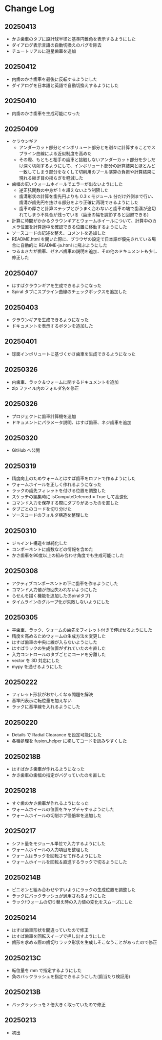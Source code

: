 # Change Log

## 20250413

- かさ歯車のタブに設計球半径と基準円錐角を表示するようにした
- ダイアログ表示言語の自動切換えのバグを除去
- チュートリアルに遊星歯車を追加

## 20250412

- 内歯のかさ歯車を最後に反転するようにした
- ダイアログを日本語と英語で自動切換えするようにした

## 20250410

- 内歯のかさ歯車を生成可能になった

## 20250409

- クラウンギア
  - アンダーカット部分とインボリュート部分とを別々に計算することでスプライン曲線による近似制度を高めた
  - その際、もともと相手の歯車と接触しないアンダーカット部分を少しだけ深く切削するようにして、インボリュート部分の計算結果とほとんど一致してしまう部分をなくして切削用のブール演算の負担や計算結果に現れる継ぎ目の揺らぎを軽減した
- 歯幅の広いウォームホイールでエラーが出ないようにした
  - 逆正弦関数の中身が 1 を超えないよう制限した
  - 歯溝形状の計算を歯先円よりも 0.3 x モジュール 分だけ外側まで行い、歯溝が歯先円を抜ける部分をより正確に再現できるようにした
  - 歯車の厚さと計算ステップとがうまく合わないと歯車の端で歯溝が途切れてしまう不具合が残っている（歯車の幅を調節すると回避できる）
- 計算に時間がかかるクラウンギアとウォームホイールについて、計算中のカメラ位置を計算途中を確認できる位置に移動するようにした
- ソースコードの記述を整え、コメントを追加した
- README.html を開いた際に、ブラウザの設定で日本語が優先されている場合に自動的に README-ja.html に飛ぶようにした
- つるまきたが歯車、ゼネバ歯車の説明を追加、その他のドキュメントも少し修正した

## 20250407
- はすばクラウンギアを生成できるようになった
- Spiral タブにスプライン曲線のチェックボックスを追加した

## 20250403
- クラウンギアを生成できるようになった
- ドキュメントを表示するボタンを追加した

## 20250401
- 球面インボリュートに基づくかさ歯車を生成できるようになった

## 20250326
- 内歯車、ラック＆ウォームに関するドキュメントを追加
- zip ファイル内のフォルダ名を修正

## 20250326
- プロジェクトに歯車計算機を追加
- ドキュメントにパラメータ説明、はすば歯車、ネジ歯車を追加

## 20250320
- GitHub へ公開

## 20250319
- 精度向上のためウォームとはすば歯車をロフトで作るようにした
- ウォームホイールを正しく作れるようになった
- ラックの歯先フィレットを付ける位置を調整した
- スケッチの編集時に isComputeDeferred = True して高速化
- コマンド入力を保存する際にダブりがあったのを直した
- タブごとのコードを切り分けた
- ソースコードのフォルダ構造を整理した

## 20250310
- ジョイント構造を単純化した
- コンポーネントに歯数などの情報を含めた
- かさ歯車を90度以上の組み合わせ角度でも生成可能にした

## 20250308
- アクティブコンポーネントの下に歯車を作るようにした
- コマンド入力値が毎回失われないようにした
- らせんを描く機能を追加した(Spiralタブ)
- タイムラインのグループ化が失敗しないようにした

## 20250305
- 平歯車、ラック、ウォームの歯先をフィレット付きで伸ばせるようにした
- 精度を高めるためウォームの生成方法を変更した
- はすば歯車の中央に線が入らないようにした
- はすばラックの生成位置がずれていたのを直した
- 入力コントロールのタブごとにコードを分離した
- vector を 3D 対応にした
- mypy を通せるようにした

## 20250222
- フィレット形状がおかしくなる問題を解決
- 基準円表示に転位量を加えない
- ラックに基準線を入れるようにした

## 20250220
- Details で Radial Clearance を設定可能にした
- 各種処理を fusion_helper に移してコードを読みやすくした

## 20250218B
- はすばかさ歯車が作れるようになった
- かさ歯車の歯幅の指定がバグっていたのを直した

## 20250218
- すぐ歯のかさ歯車が作れるようになった
- ウォームホイールの位置をキャプチャするようにした
- ウォームホイールの切削ホブ径倍率を追加した

## 20250217
- シフト量をモジュール単位で入力するようにした
- ウォームホイールの入力項目を整理した
- ウォームはラックを回転させて作るようにした
- ウォームホイールを回転＆直進するラックで切るようにした

## 20250214B
- ピニオンと組み合わせやすいようにラックの生成位置を調整した
- ラックにバックラッシュが適用されるようにした
- ラック/ウォームの切り替え時の入力値の変化をスムーズにした

## 20250214
- はすば歯車形状を間違っていたので修正
- はすば歯車を回転スイープで押し出すようにした
- 歯形を求める際の歯切りラック形状を生成しそこなうことがあったので修正

## 20250213C
- 転位量を mm で指定するようにした
- 負のバックラッシュを指定できるようにした(歯当たり検証用)

## 20250213B
- バックラッシュを２倍大きく取っていたので修正

## 20250213
- 初出
